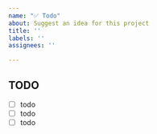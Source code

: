 ```yaml
---
name: "✅ Todo"
about: Suggest an idea for this project
title: ''
labels: ''
assignees: ''

---
```


## TODO
- [ ] todo
- [ ] todo
- [ ] todo
